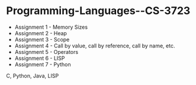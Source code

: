 # Programming-Languages--CS-3723

- Assignment 1 - Memory Sizes
- Assignment 2 - Heap
- Assignment 3 - Scope
- Assignment 4 - Call by value, call by reference, call by name, etc.
- Assignment 5 - Operators
- Assignment 6 - LISP
- Assignment 7 - Python


C, Python, Java, LISP
